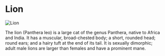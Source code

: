 # Lion

![Lion](https://c02.purpledshub.com/uploads/sites/62/2018/11/GettyImages-494856046-a7dade1.jpg?webp=1&w=1200)

<p> The lion (Panthera leo) is a large cat of the genus Panthera, native to Africa and India. It has a muscular, broad-chested body; a short, rounded head; round ears; and a hairy tuft at the end of its tail. It is sexually dimorphic; adult male lions are larger than females and have a prominent mane. </p>
